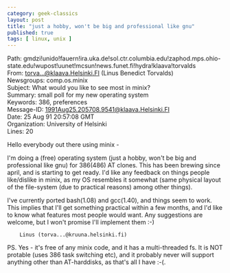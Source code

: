 ```yaml
---
category: geek-classics
layout: post
title: "just a hobby, won't be big and professional like gnu"
published: true
tags: [ linux, unix ]
---
```


Path: gmdzi!unido!fauern!ira.uka.de!sol.ctr.columbia.edu!zaphod.mps.ohio-state.edu!wupost!uunet!mcsun!news.funet.fi!hydra!klaava!torvalds  
From: torva...@klaava.Helsinki.FI (Linus Benedict Torvalds)  
Newsgroups: comp.os.minix  
Subject: What would you like to see most in minix?  
Summary: small poll for my new operating system  
Keywords: 386, preferences  
Message-ID: <1991Aug25.205708.9541@klaava.Helsinki.FI>  
Date: 25 Aug 91 20:57:08 GMT  
Organization: University of Helsinki  
Lines: 20

Hello everybody out there using minix -

I'm doing a (free) operating system (just a hobby, won't be big and
professional like gnu) for 386(486) AT clones.  This has been brewing
since april, and is starting to get ready.  I'd like any feedback on
things people like/dislike in minix, as my OS resembles it somewhat
(same physical layout of the file-system (due to practical reasons)
among other things). 

I've currently ported bash(1.08) and gcc(1.40), and things seem to work. 
This implies that I'll get something practical within a few months, and
I'd like to know what features most people would want.  Any suggestions
are welcome, but I won't promise I'll implement them :-)

		Linus (torva...@kruuna.helsinki.fi)

PS.  Yes - it's free of any minix code, and it has a multi-threaded fs. 
It is NOT protable (uses 386 task switching etc), and it probably never
will support anything other than AT-harddisks, as that's all I have :-(. 
